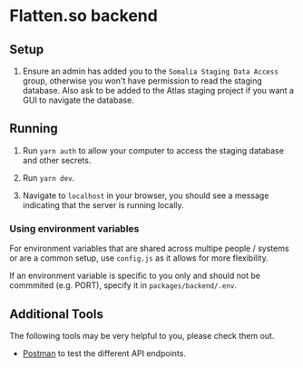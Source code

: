 # Flatten.so backend

## Setup

1. Ensure an admin has added you to the `Somalia Staging Data Access` group, otherwise you won't have permission to read the staging database.
Also ask to be added to the Atlas staging project if you want a GUI to navigate the database.

## Running

1. Run `yarn auth` to allow your computer to access the staging database and other secrets.

2. Run `yarn dev`.

3. Navigate to `localhost` in your browser, you should see a message indicating that the server is running locally.

### Using environment variables

For environment variables that are shared across multipe people / systems or are a common setup,
use `config.js` as it allows for more flexibility.

If an environment variable is specific to you only and should not be commmited (e.g. PORT), specify it in `packages/backend/.env`.

## Additional Tools

The following tools may be very helpful to you, please check them out.

- [Postman](https://www.postman.com/) to test the different API endpoints.  
